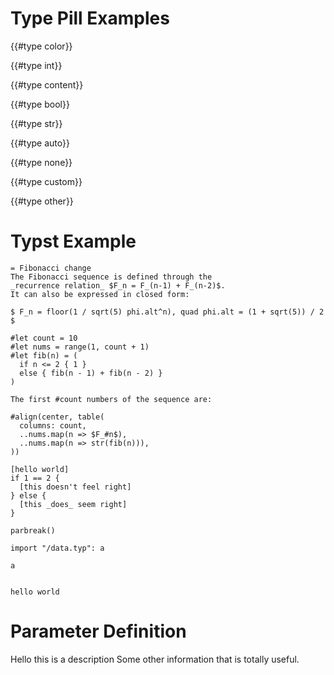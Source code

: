 # Type Pill Examples

{{#type color}}

{{#type int}} 

{{#type content}}

{{#type bool}}

{{#type str}}

{{#type auto}}

{{#type none}}

{{#type custom}}

{{#type other}} 

# Typst Example

```typ,example
= Fibonacci change
The Fibonacci sequence is defined through the
_recurrence relation_ $F_n = F_(n-1) + F_(n-2)$.
It can also be expressed in closed form:

$ F_n = floor(1 / sqrt(5) phi.alt^n), quad phi.alt = (1 + sqrt(5)) / 2 $

#let count = 10
#let nums = range(1, count + 1)
#let fib(n) = (
  if n <= 2 { 1 }
  else { fib(n - 1) + fib(n - 2) }
)

The first #count numbers of the sequence are:

#align(center, table(
  columns: count,
  ..nums.map(n => $F_#n$),
  ..nums.map(n => str(fib(n))),
))

```

```typc,example
[hello world]
if 1 == 2 {
  [this doesn't feel right]
} else {
  [this _does_ seem right]
}

parbreak()

import "/data.typ": a

a


```

```typ
hello world
```

# Parameter Definition
<parameter-definition default="auto" name="value" types="auto,none,float,int">
Hello this is a description
</parameter-definition>

<parameter-definition default="(1,2,3)" name="stuff" types="array">
Some other information that is totally useful.
</parameter-definition>



